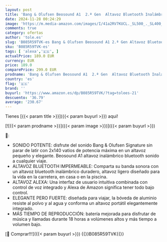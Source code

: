 ```yaml
---
layout: post
title: 'Bang & Olufsen Beosound A1  2.ª Gen  Altavoz Bluetooth Inalámbrico Portátil Resistente al Agua y al Polvo con Sonido de 360 Grados  Alexa y Speakerphone  Hasta 18 horas de Batería Grey Mist'
date: 2024-11-28 00:24:29
image: 'https://m.media-amazon.com/images/I/41a2RV7KUCL._SL500_._SL400_.jpg'
comments: true
category: ofertas
author: 'tole.es'
slug: 'B085R59TVK-es Bang & Olufsen Beosound A1 2.ª Gen Altavoz Bluetooth...'
sku: 'B085R59TVK-es'
tags: [ 'alexa','🇪🇸', ]
actualPrice: 189.0 EUR
currency: EUR
price: 189.0
comparePrice: 299.0 EUR
prodname: 'Bang & Olufsen Beosound A1  2.ª Gen  Altavoz Bluetooth Inalámbrico Portátil Resistente al Agua y al Polvo con Sonido de 360 Grados  Alexa y Speakerphone  Hasta 18 horas de Batería Grey Mist'
country: 'es'
flag: '🇪🇸'
brand: ''
buyurl: 'https://www.amazon.es/dp/B085R59TVK/?tag=tolees-21'
descuento: '36.79'
average: '230.67'
---
```


Tienes [{{< param title >}}]({{< param buyurl >}}) aqui!

[![{{< param prodname >}}]({{< param image >}})]({{< param buyurl >}})

🔎:

- SONIDO POTENTE: disfrute del sonido Bang & Olufsen Signature sin parar de latir con 2x140 vatios de potencia máxima en un altavoz pequeño y elegante. Beosound A1 altavoz inalámbrico bluetooth sonido a cualquier viaje.
- ALTAVOZ BLUETOOTH IMPERMEABLE: Comparta su banda sonora con un altavoz bluetooth inalámbrico duradero, altavoz ligero diseñado para la vida en la carretera, en casa o en la piscina.
- ALTAVOZ ALEXA: Una interfaz de usuario intuitiva combinada con control de voz integrado y Alexa de Amazon significa tener todo bajo control.
- ELEGANTE PERO FUERTE: diseñada para viajar, la bóveda de aluminio resiste al polvo y al agua y conforma un altavoz portátil elegantemente integrado.
- MÁS TIEMPO DE REPRODUCCIÓN: batería mejorada para disfrutar de música y llamadas durante 18 horas a volúmenes altos y más tiempo a volumen bajo.

[🛒 Comprar!!!]({{< param buyurl >}})
{{<world>}}B085R59TVK{{</world>}}
